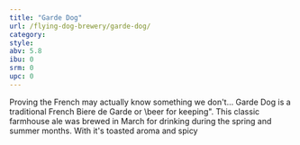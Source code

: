 ```yaml
---
title: "Garde Dog"
url: /flying-dog-brewery/garde-dog/
category: 
style: 
abv: 5.8
ibu: 0
srm: 0
upc: 0
---
```

Proving the French may actually know something we don't... Garde Dog is a traditional French Biere de Garde or \beer for keeping\". This classic farmhouse ale was brewed in March for drinking during the spring and summer months. With it's toasted aroma and spicy
